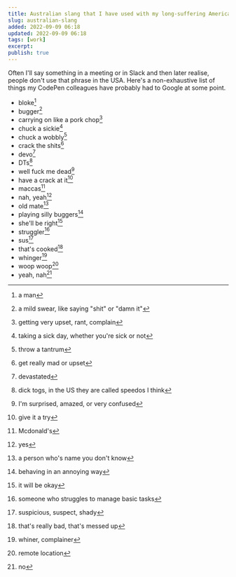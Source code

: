 ```yaml
---
title: Australian slang that I have used with my long-suffering American colleagues
slug: australian-slang
added: 2022-09-09 06:18
updated: 2022-09-09 06:18
tags: [work]
excerpt:
publish: true
---
```


Often I'll say something in a meeting or in Slack and then later realise, people don't use that phrase in the USA. Here's a non-exhaustive list of things my CodePen colleagues have probably had to Google at some point.

- bloke[^1]
- bugger[^2]
- carrying on like a pork chop[^3]
- chuck a sickie[^4]
- chuck a wobbly[^5]
- crack the shits[^6]
- devo[^7]
- DTs[^8]
- well fuck me dead[^9]
- have a crack at it[^10]
- maccas[^11]
- nah, yeah[^12]
- old mate[^13]
- playing silly buggers[^14]
- she'll be right[^15]
- struggler[^16]
- sus[^17]
- that's cooked[^18]
- whinger[^19]
- woop woop[^20]
- yeah, nah[^21]

[^1]: a man
[^2]: a mild swear, like saying "shit" or "damn it"
[^3]: getting very upset, rant, complain
[^4]: taking a sick day, whether you're sick or not
[^5]: throw a tantrum
[^6]: get really mad or upset
[^7]: devastated
[^8]: dick togs, in the US they are called speedos I think
[^9]: I'm surprised, amazed, or very confused
[^10]: give it a try
[^11]: Mcdonald's
[^12]: yes
[^13]: a person who's name you don't know
[^14]: behaving in an annoying way
[^15]: it will be okay
[^16]: someone who struggles to manage basic tasks
[^17]: suspicious, suspect, shady
[^18]: that's really bad, that's messed up
[^19]: whiner, complainer
[^20]: remote location
[^21]: no